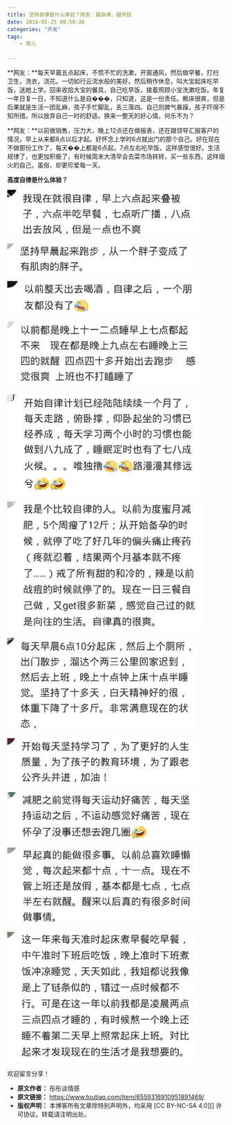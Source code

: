 ```yaml
---
title: 坚持自律是什么体验？网友：越自律，越开挂
date: 2018-05-25 08:59:38
categories: "开发"
tags:
	- 育儿

---
```


**网友：**每天早晨五点起床，不慌不忙的洗漱，开窗通风，然后做早餐，打扫卫生，洗衣，浇花。一切如行云流水般的美好。然后稍作休息，叫大宝起床吃早饭，送她上学。回来收拾大宝的餐具，自己吃早饭，接着照顾小宝洗漱吃饭。年复一年日复一日，不知道什么是自���，只知道，这是一份责任。赖床很爽，但是后果就是生活一团乱麻，孩子手忙脚乱，丢三落四。自己则脾气暴躁，孩子吓得不知所措。所以放弃自己一时的舒适。换来一整天的好心情，何乐不为？

**网友：**以前做销售，压力大，晚上12点还在做报表，还在跟领导汇报客户的情况，早上从来都8点以后才起。好怀念上学时6点就出门的那个自己。好在现在不做那份工作了，每天��上都是6点起，7点左右吃早饭，这样感觉很好。生活规律了，也更加积极了，有时候周末大清早会去菜市场转转，买一些东西，这样烟火的自己，虽俗，却更珍爱每一天。

**高度自律是什么体验？**

![坚持自律是什么体验？网友：越自律，越开挂][NZIY-IYUZ-VJFA.jpg]

![坚持自律是什么体验？网友：越自律，越开挂][I2Q3-UEBB-2YMA.jpg]

![坚持自律是什么体验？网友：越自律，越开挂][Z2QQ-ZUBE-F6ZZ.jpg]

![坚持自律是什么体验？网友：越自律，越开挂][E6VQ-ZIAZ-QQ22.jpg]

![坚持自律是什么体验？网友：越自律，越开挂][3YEM-IMVJ-3M2Q.jpg]

![坚持自律是什么体验？网友：越自律，越开挂][BUBQ-UAIM-FZNU.jpg]

![坚持自律是什么体验？网友：越自律，越开挂][BYEV-EQR2-6ZQU.jpg]

![坚持自律是什么体验？网友：越自律，越开挂][NUUJ-RZFY-QQMU.jpg]

![坚持自律是什么体验？网友：越自律，越���挂][FVFU-MAYN-JR3Y.jpg]

![坚持自律是什么体验？网友：越自律，越开挂][EMN6-VIU6-BQUA.jpg]

![坚持自律是什么体验？网友：越自律，越开挂][JZQA-6BJY-EABE.jpg]


欢迎留言分享！


[NZIY-IYUZ-VJFA.jpg]: static/resources/crawler/NZIY-IYUZ-VJFA.jpg
[I2Q3-UEBB-2YMA.jpg]: static/resources/crawler/I2Q3-UEBB-2YMA.jpg
[Z2QQ-ZUBE-F6ZZ.jpg]: static/resources/crawler/Z2QQ-ZUBE-F6ZZ.jpg
[E6VQ-ZIAZ-QQ22.jpg]: static/resources/crawler/E6VQ-ZIAZ-QQ22.jpg
[3YEM-IMVJ-3M2Q.jpg]: static/resources/crawler/3YEM-IMVJ-3M2Q.jpg
[BUBQ-UAIM-FZNU.jpg]: static/resources/crawler/BUBQ-UAIM-FZNU.jpg
[BYEV-EQR2-6ZQU.jpg]: static/resources/crawler/BYEV-EQR2-6ZQU.jpg
[NUUJ-RZFY-QQMU.jpg]: static/resources/crawler/NUUJ-RZFY-QQMU.jpg
[FVFU-MAYN-JR3Y.jpg]: static/resources/crawler/FVFU-MAYN-JR3Y.jpg
[EMN6-VIU6-BQUA.jpg]: static/resources/crawler/EMN6-VIU6-BQUA.jpg
[JZQA-6BJY-EABE.jpg]: static/resources/crawler/JZQA-6BJY-EABE.jpg
 *  **原文作者：** 彤彤谈情感
 *  **原文链接：** https://www.toutiao.com/item/6559316910951891469/
 *  **版权声明：** 本博客所有文章除特别声明外，均采用 [CC BY-NC-SA 4.0][] 许可协议。转载请注明出处。
